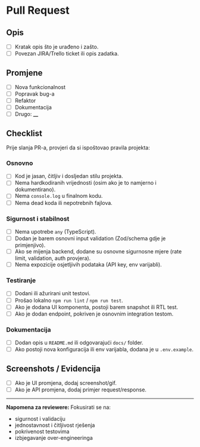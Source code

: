 # Pull Request

## Opis

- [ ] Kratak opis što je urađeno i zašto.
- [ ] Povezan JIRA/Trello ticket ili opis zadatka.

## Promjene

- [ ] Nova funkcionalnost
- [ ] Popravak bug-a
- [ ] Refaktor
- [ ] Dokumentacija
- [ ] Drugo: ****\_\_****

## Checklist

Prije slanja PR-a, provjeri da si ispoštovao pravila projekta:

### Osnovno

- [ ] Kod je jasan, čitljiv i dosljedan stilu projekta.
- [ ] Nema hardkodiranih vrijednosti (osim ako je to namjerno i dokumentirano).
- [ ] Nema `console.log` u finalnom kodu.
- [ ] Nema dead koda ili nepotrebnih fajlova.

### Sigurnost i stabilnost

- [ ] Nema upotrebe `any` (TypeScript).
- [ ] Dodan je barem osnovni input validation (Zod/schema gdje je primjenjivo).
- [ ] Ako se mijenja backend, dodane su osnovne sigurnosne mjere (rate limit, validation, auth provjera).
- [ ] Nema expozicije osjetljivih podataka (API key, env varijabli).

### Testiranje

- [ ] Dodani ili ažurirani unit testovi.
- [ ] Prošao lokalno `npm run lint` / `npm run test`.
- [ ] Ako je dodana UI komponenta, postoji barem snapshot ili RTL test.
- [ ] Ako je dodan endpoint, pokriven je osnovnim integration testom.

### Dokumentacija

- [ ] Dodan opis u `README.md` ili odgovarajući `docs/` folder.
- [ ] Ako postoji nova konfiguracija ili env varijabla, dodana je u `.env.example`.

## Screenshots / Evidencija

- [ ] Ako je UI promjena, dodaj screenshot/gif.
- [ ] Ako je API promjena, dodaj primjer request/response.

---

**Napomena za reviewere:**
Fokusirati se na:

- sigurnost i validaciju
- jednostavnost i čitljivost rješenja
- pokrivenost testovima
- izbjegavanje over-engineeringa
